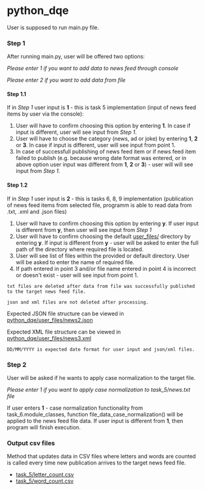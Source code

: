 # python_dqe
User is supposed to run main.py file.

### Step 1

After running main.py, user will be offered two options:

*Please enter 1 if you want to add data to news feed through console*

*Please enter 2 if you want to add data from file*

#### Step 1.1
If in *Step 1* user input is __1__ - this is task 5 implementation (input of news feed items by user via the console):
 1. User will have to confirm choosing this option by entering __1__. In case if input is different, user will see input from *Step 1*.
 2. User will have to choose the category (news, ad or joke) by entering __1__, __2__ or __3__. In case if input is different, user will see input from point 1.
 3. In case of successfull publishing of news feed item or if news feed item failed to publish (e.g. because wrong date format was entered, or in above option user input was different from __1__, __2__ or __3__) - user will will see input from *Step 1*.

#### Step 1.2
If in *Step 1* user input is __2__ - this is tasks 6, 8, 9 implementation (publication of news feed items from selected file, programm is able to read data from .txt, .xml and .json files)
 1. User will have to confirm choosing this option by entering __y__. If user input is different from __y__, then user will see input from *Step 1*
 2. User will have to confirm choosing the default [user_files/](https://github.com/ivlera/python_dqe/blob/main/user_files) directory by entering __y__. If input is different from __y__ - user will be asked to enter the full path of the directory where required file is located.
 3. User will see list of files within the provided or default directory. User will be asked to enter the name of required file.
 4. If path entered in point 3 and/or file name entered in point 4 is incorrect or doesn't exist - user will see input from point 1.

```
txt files are deleted after data from file was successfully published to the target news feed file. 

json and xml files are not deleted after processing.
```

Expected JSON file structure can be viewed in [python_dqe/user_files/news2.json](https://github.com/ivlera/python_dqe/blob/main/user_files/news2.json)

Expected XML file structure can be viewed in [python_dqe/user_files/news3.xml](https://github.com/ivlera/python_dqe/blob/main/user_files/news3.xml)

```
DD/MM/YYYY is expected date format for user input and json/xml files.
```

### Step 2

User will be asked if he wants to apply case normalization to the target file.

*Please enter 1 if you want to apply case normalization to task_5/news.txt file*

If user enters __1__ - case normalization functionality from task_6.module_classes, function file_data_case_normalization() will be applied to the news feed file data. If user input is different from __1__, then program will finish execution.

### Output csv files

Method that updates data in CSV files where letters and words are counted is called every time new publication arrives to the target news feed file. 

- [task_5/letter_count.csv](https://github.com/ivlera/python_dqe/blob/main/task_5/letter_count.csv)
- [task_5/word_count.csv](https://github.com/ivlera/python_dqe/blob/main/task_5/word_count.csv)
